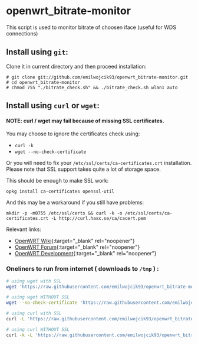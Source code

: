 # openwrt_bitrate-monitor
This script is used to monitor bitrate of choosen iface (useful for WDS connections)

## Install using `git`: 
Clone it in current directory and then proceed installation:
```
# git clone git://github.com/emilwojcik93/openwrt_bitrate-monitor.git
# cd openwrt_bitrate-monitor
# chmod 755 "./bitrate_check.sh" && ./bitrate_check.sh wlan1 auto
```

## Install using `curl` or `wget`: 

#### NOTE: curl / wget may fail because of missing SSL certificates.
You may choose to ignore the certificates check using:
 - `curl -k`
 - `wget --no-check-certificate` 

Or you will need to fix your `/etc/ssl/certs/ca-certificates.crt` installation. 
Please note that SSL support takes quite a lot of storage space. 

This should be enough to make SSL work: 
```
opkg install ca-certificates openssl-util
```
And this may be a workaround if you still have problems:
```
mkdir -p -m0755 /etc/ssl/certs && curl -k -o /etc/ssl/certs/ca-certificates.crt -L http://curl.haxx.se/ca/cacert.pem
```
Relevant links:
 - [OpenWRT Wiki](https://wiki.openwrt.org/doc/howto/wget-ssl-certs){:target="_blank" rel="noopener"}
 - [OpenWRT Forum](https://forum.openwrt.org/viewtopic.php?pid=284368#p284368){:target="_blank" rel="noopener"}
 - [OpenWRT Development](https://dev.openwrt.org/ticket/19621){:target="_blank" rel="noopener"}

### Oneliners to run from internet ( downloads to `/tmp` ) :
```bash
# using wget with SSL
wget 'https://raw.githubusercontent.com/emilwojcik93/openwrt_bitrate-monitor/main/bitrate_check.sh' -O "/tmp/bitrate_check.sh" && chmod 755 "/tmp/bitrate_check.sh" && /tmp/bitrate_check.sh wlan1 auto

# using wget WITHOUT SSL
wget --no-check-certificate 'https://raw.githubusercontent.com/emilwojcik93/openwrt_bitrate-monitor/main/bitrate_check.sh' -O "/tmp/bitrate_check.sh" && chmod 755 "/tmp/bitrate_check.sh" && /tmp/bitrate_check.sh wlan1 auto

# using curl with SSL
curl -L 'https://raw.githubusercontent.com/emilwojcik93/openwrt_bitrate-monitor/main/bitrate_check.sh' -o "/tmp/bitrate_check.sh" && chmod 755 "/tmp/bitrate_check.sh" && /tmp/bitrate_check.sh wlan1 auto

# using curl WITHOUT SSL
curl -k -L 'https://raw.githubusercontent.com/emilwojcik93/openwrt_bitrate-monitor/main/bitrate_check.sh' -o "/tmp/bitrate_check.sh" && chmod 755 "/tmp/bitrate_check.sh" && /tmp/bitrate_check.sh wlan1 auto
```
